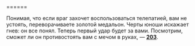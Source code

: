 ======

Понимая, что если враг захочет воспользоваться телепатией, вам не устоять, переворачиваете золотой медальон. Черты юноши искажает гнев: он все понял. Теперь первый удар будет за вами. Посмотрим, сможет ли он противостоять вам с мечом в руках, — [**203**](#n_203).

